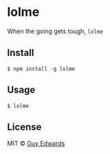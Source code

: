 # lolme
When the going gets tough, `lolme`

## Install
```
$ npm install -g lolme
```


## Usage
```
$ lolme
```


## License
MIT © [Guy Edwards](http://guyedwards.me)

